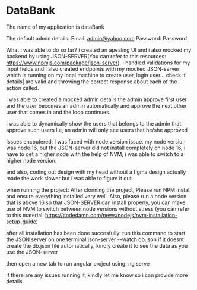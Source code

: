 # DataBank
The name of my application is dataBank

The default admin details:
Email: admin@yahoo.com
Password: Password

What i was able to do so far?
i created an apealing UI and i also mocked my backend by using
JSON-SERVER(You can refer to this resources: https://www.npmjs.com/package/json-server). 
I handled validations for my input fields
and i also created endpoints with my mocked
JSON-server which is running on my local machine
to create user, login user... check if details|
are valid and throwing the correct response about
each of the action called.

i was able to created a mocked admin details
the admin approve first user and the user becomes
an admin automatically and approve the next other user 
that comes in and the loop continues.

i was able to dynamically show the users that belongs
to the admin that approve such users l.e, an admin will
only see users that he/she approved

Issues encoutered: I was faced with node version issue.
my node version was node 16, but the JSON-server did not
install completely on node 16, i have to get a higher node with the 
help of NVM, i was able to switch to a higher node version.

and also, coding out design with my head without a figma design 
actually made the work slower but i was able to
figure it out.


when running the project:
After clonning the project, Please run NPM install 
and ensure everything installed very well.
Also, please run a node version that is above 16 so that JSON-SERVER can install 
properly, you can make use of NVM to switch between node versions without stress
(you can refer to this material: https://codedamn.com/news/nodejs/nvm-installation-setup-guide)

after all installation has been done succesfully:
run this command to start the JSON server on one terminal:json-server --watch db.json
if it doesnt create the db.json file automatically, kindly create it to see the data as you use the 
JSON-server

then open a new tab to run angular project using: ng serve

if there are any issues running it, kindly let me know so i can provide more
details. 

